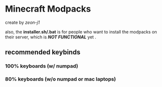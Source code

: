 # Minecraft Modpacks

create by *zeon-j1*

also, the **installer.sh/.bat** is for people who want to install the modpacks on their server, which is ***NOT FUNCTIONAL*** yet .

## recommended keybinds

### 100% keyboards (w/ numpad)

### 80% keyboards (w/o numpad or mac laptops)